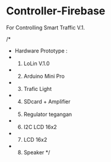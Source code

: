 # Controller-Firebase
For Controlling Smart Traffic V.1.

/*
 * Hardware Prototype :
 * 1. LoLin V.1.0
 * 2. Arduino Mini Pro
 * 3. Trafic Light
 * 4. SDcard + Amplifier
 * 5. Regulator tegangan
 * 6. I2C LCD 16x2
 * 7. LCD 16x2
 * 8. Speaker
 */

